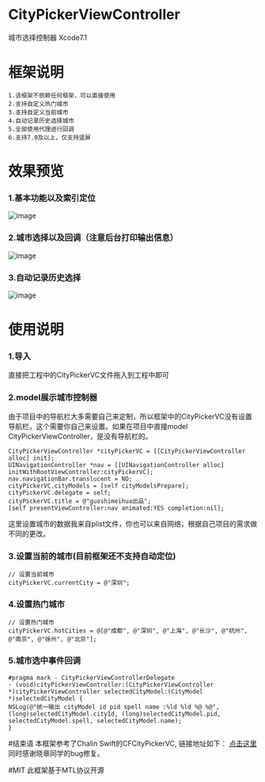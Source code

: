 # CityPickerViewController
城市选择控制器
Xcode7.1

# 框架说明
    1.该框架不依赖任何框架，可以直接使用
    2.支持自定义热门城市
    3.支持自定义当前城市
    4.自动记录历史选择城市
    5.全部使用代理进行回调
    6.支持7.0及以上，仅支持竖屏
    
    
# 效果预览
### 1.基本功能以及索引定位
![image](https://github.com/guoshimeihua/CityPickerViewController/blob/master/CityPickerViewController/demo16.gif)


### 2.城市选择以及回调（注意后台打印输出信息）
![image](https://github.com/guoshimeihua/CityPickerViewController/blob/master/CityPickerViewController/demo17.gif)


### 3.自动记录历史选择
![image](https://github.com/guoshimeihua/CityPickerViewController/blob/master/CityPickerViewController/demo18.gif)


# 使用说明
### 1.导入
直接把工程中的CityPickerVC文件拖入到工程中即可
        
### 2.model展示城市控制器
由于项目中的导航栏大多需要自己来定制，所以框架中的CityPickerVC没有设置导航栏，这个需要你自己来设置。如果在项目中直接model CityPickerViewController，是没有导航栏的。
        
    CityPickerViewController *cityPickerVC = [[CityPickerViewController alloc] init];
    UINavigationController *nav = [[UINavigationController alloc] initWithRootViewController:cityPickerVC];
    nav.navigationBar.translucent = NO;
    cityPickerVC.cityModels = [self cityModelsPrepare];
    cityPickerVC.delegate = self;
    cityPickerVC.title = @"guoshimeihua出品";
    [self presentViewController:nav animated:YES completion:nil];
这里设置城市的数据我来自plist文件，你也可以来自网络，根据自己项目的需求做不同的更改。


### 3.设置当前的城市(目前框架还不支持自动定位)
    // 设置当前城市
    cityPickerVC.currentCity = @"深圳";
    
    
### 4.设置热门城市
    // 设置热门城市
    cityPickerVC.hotCities = @[@"成都", @"深圳", @"上海", @"长沙", @"杭州", @"南京", @"徐州", @"北京"];
    
    
### 5.城市选中事件回调
    #pragma mark - CityPickerViewControllerDelegate
    - (void)cityPickerViewController:(CityPickerViewController *)cityPickerViewController selectedCityModel:(CityModel *)selectedCityModel {
    NSLog(@"统一输出 cityModel id pid spell name :%ld %ld %@ %@", (long)selectedCityModel.cityId, (long)selectedCityModel.pid, selectedCityModel.spell, selectedCityModel.name);
    }
    
    
#结束语
本框架参考了Chalin Swift的CFCityPickerVC, 链接地址如下：
[点击这里](https://github.com/CharlinFeng/CFCityPickerVC)
同时感谢晓章同学的bug修复。


#MIT
此框架基于MTL协议开源
